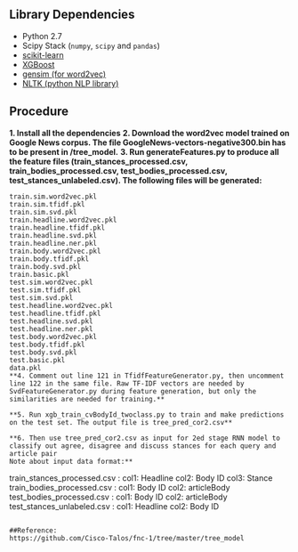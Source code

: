 ## Library Dependencies
* Python 2.7
* Scipy Stack (`numpy`, `scipy` and `pandas`)
* [scikit-learn](http://scikit-learn.org/stable/)
* [XGBoost](http://xgboost.readthedocs.io/en/latest/)
* [gensim (for word2vec)](https://radimrehurek.com/gensim/)
* [NLTK (python NLP library)](http://www.nltk.org)

## Procedure
**1. Install all the dependencies**
**2. Download the word2vec model trained on Google News corpus. The file GoogleNews-vectors-negative300.bin has to be present in /tree_model.**
**3. Run generateFeatures.py to produce all the feature files (train_stances_processed.csv, train_bodies_processed.csv, test_bodies_processed.csv, test_stances_unlabeled.csv). The following files will be generated:**
```
train.sim.word2vec.pkl
train.sim.tfidf.pkl
train.sim.svd.pkl
train.headline.word2vec.pkl
train.headline.tfidf.pkl
train.headline.svd.pkl
train.headline.ner.pkl
train.body.word2vec.pkl
train.body.tfidf.pkl
train.body.svd.pkl
train.basic.pkl
test.sim.word2vec.pkl
test.sim.tfidf.pkl
test.sim.svd.pkl
test.headline.word2vec.pkl
test.headline.tfidf.pkl
test.headline.svd.pkl
test.headline.ner.pkl
test.body.word2vec.pkl
test.body.tfidf.pkl
test.body.svd.pkl
test.basic.pkl
data.pkl
**4. Comment out line 121 in TfidfFeatureGenerator.py, then uncomment line 122 in the same file. Raw TF-IDF vectors are needed by SvdFeatureGenerator.py during feature generation, but only the similarities are needed for training.**

**5. Run xgb_train_cvBodyId_twoclass.py to train and make predictions on the test set. The output file is tree_pred_cor2.csv**

**6. Then use tree_pred_cor2.csv as input for 2ed stage RNN model to classify out agree, disagree and discuss stances for each query and article pair
Note about input data format:**
```
train_stances_processed.csv : 
	col1: Headline
	col2: Body ID
	col3: Stance
train_bodies_processed.csv :
	col1: Body ID
	col2: articleBody
test_bodies_processed.csv :
	col1: Body ID
	col2: articleBody
test_stances_unlabeled.csv :
	col1: Headline
	col2: Body ID
```

##Reference:
https://github.com/Cisco-Talos/fnc-1/tree/master/tree_model
